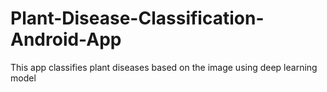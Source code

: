# Plant-Disease-Classification-Android-App
 This app classifies plant diseases based on the image using deep learning model
